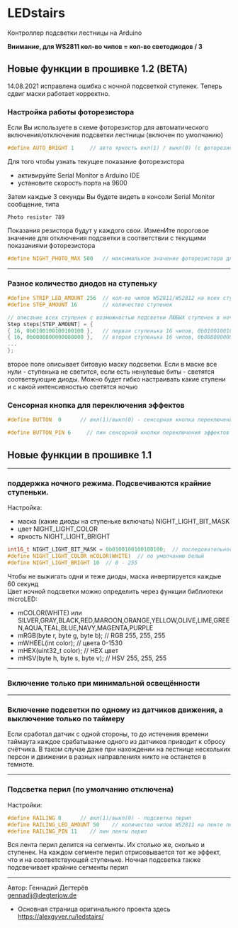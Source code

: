 # LEDstairs
Контроллер подсветки лестницы на Arduino  

**Внимание, для WS2811 кол-во чипов = кол-во светодиодов / 3**

## Новые функции в прошивке 1.2 (BETA)

14.08.2021 исправлена ошибка с ночной подсветкой ступенек. Теперь сдвиг маски работает корректно.

### Настройка работы фоторезистора
Если Вы используете в схеме фоторезистор для автоматического включения/отключения подсветки лестницы (включен по умолчанию)
```c
#define AUTO_BRIGHT 1     // авто яркость вкл(1) / выкл(0) (с фоторезистором)
```

Для того чтобы узнать текущее показание фоторезистора 
* активируйте Serial Monitor в Arduino IDE
* установите скорость порта на 9600

Затем каждые 3 секунды Вы будете видеть в консоли Serial Monitor сообщение, типа
```
Photo resistor 789
```
Показания резистора будут у каждого свои. ИзменИте пороговое значение для отключения подсветки в соответствии с текущими показаниями фоторезистора
```c
#define NIGHT_PHOTO_MAX 500   // максимальное значение фоторезистора для отключения подсветки, при освещении выше этого подсветка полностью отключается
```

***
### Разное количество диодов на ступеньку
```c
#define STRIP_LED_AMOUNT 256  // кол-во чипов WS2811/WS2812 на всех ступеньках
#define STEP_AMOUNT 16        // количество ступенек

// описание всех ступенек с возможностью подсветки ЛЮБЫХ ступенек в ночном режиме
Step steps[STEP_AMOUNT] = { 
{ 16, 0b0100100100100100 },   // первая ступенька 16 чипов, 0b0100100100100100 - каждый третий чип активен в ночном режиме
{ 16, 0b0000000000000000 },   // вторая ступенька 16 чипов, 0b0000000000000000 - не активен в ночном режиме
...
};
```
второе поле описывает битовую маску подсветки. Если в маске все нули - ступенька не светится, если есть ненулевые биты - светятся соответвующие диоды. 
Можно будет гибко настраивать какие ступени и с какой интенсивностью светятся ночью
### Сенсорная кнопка для переключения эффектов
```c
#define BUTTON  0      // вкл(1)/выкл(0) - сенсорная кнопка переключения эффектов

#define BUTTON_PIN 6     // пин сенсорной кнопки переключения эффектов

```
## Новые функции в прошивке 1.1
***
### поддержка **ночного режима**. Подсвечиваются крайние ступеньки.
  Настройка:
  * маска (какие диоды на ступеньке включать) NIGHT_LIGHT_BIT_MASK
  * цвет NIGHT_LIGHT_COLOR
  * яркость NIGHT_LIGHT_BRIGHT

```c
int16_t NIGHT_LIGHT_BIT_MASK = 0b0100100100100100;  // последовательность диодов в ночном режиме, чтобы диоды не выгорали
#define NIGHT_LIGHT_COLOR mCOLOR(WHITE)  // по умолчанию белый
#define NIGHT_LIGHT_BRIGHT 10  // 0 - 255
```
Чтобы не выжигать одни и теже диоды, маска инвертируется каждые 60 секунд  
Цвет ночной подсветки можно определить через функции библиотеки microLED:
* mCOLOR(WHITE) или SILVER,GRAY,BLACK,RED,MAROON,ORANGE,YELLOW,OLIVE,LIME,GREEN,AQUA,TEAL,BLUE,NAVY,MAGENTA,PURPLE
* mRGB(byte r, byte g, byte b);   // RGB 255, 255, 255
* mWHEEL(int color);              // цвета 0-1530
* mHEX(uint32_t color);           // HEX цвет
* mHSV(byte h, byte s, byte v);   // HSV 255, 255, 255

***
### Включение только при минимальной освещённости

***
### Включение подсветки по одному из датчиков движения, а выключение только по таймеру  
Если сработал датчик с одной стороны, то до истечения времени таймаута каждое срабатывание одного из датчиков приводит к сбросу счётчика.
В таком случае даже при нахождении на лестнице нескольких персон и движении в разных направлениях никто не останется в темноте.

***
### Подсветка перил  (по умолчанию отключена)  
Настройки:
```c
#define RAILING 0      // вкл(1)/выкл(0) - подсветка перил
#define RAILING_LED_AMOUNT 50    // количество чипов WS2811 на ленте перил
#define RAILING_PIN 11    // пин ленты перил
```
Вся лента перил делится на сегменты. Их столько же, сколько и ступенек.
На каждом сегменте перил отрисовывается тот же эффект, что и на соответствующей ступеньке.
Ночная подсветка также подсвечивает крайние сегменты перил

---
Автор: Геннадий Дегтерёв  
gennadij@degterjow.de


* Основная страница оригинального проекта здесь https://alexgyver.ru/ledstairs/

